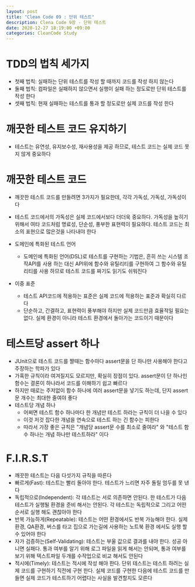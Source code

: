 ```yaml
---
layout: post
title: "Clean Code 09 : 단위 테스트"
description: Clena Code 9장 - 단위 테스트
date: 2020-12-27 18:19:00 +09:00
categories: CleanCode Study
---
```


# TDD의 법칙 세가지
- 첫째 법칙: 실패하는 단위 테스트를 작성 할 때까지 코드를 작성 하지 않는다
- 둘째 법칙: 컴파일은 실패하지 않으면서 실행이 실패 하는 정도로만 단위 테스트를 작성 한다
- 셋째 법칙: 현재 실패하는 테스트를 통과 할 정도로만 실제 코드를 작성 한다

# 깨끗한 테스트 코드 유지하기
- 테스트는 유연성, 유지보수성, 재사용성을 제공 하므로, 테스트 코드는 실제 코드 못지 않게 중요하다

# 깨끗한 테스트 코드
- 깨끗한 테스트 코드를 만들려면 3가지가 필요한데, 각각 가독성, 가독성, 가독성이다
- 테스트 코드에서의 가독성은 실제 코드에서보다 더더욱 중요하다. 가독성을 높히기위해서 여타 코드처럼 명료성, 단순성, 풍부한 표현력이 필요하다. 테스트 코드는 최소의 표현으로 많은것을 나타내야 한다
- 도메인에 특화된 테스트 언어
    * 도메인에 특화된 언어(DSL)로 테스트를 구현하는 기법은, 흔히 쓰는 시스템 조작API를 사용 하는 대신 API위에 함수와 유틸리티를 구현하여 그 함수와 유틸리티를 사용 하므로 테스트 코드를 짜기도 읽기도 쉬워진다

- 이중 표준
    * 테스트 API코드에 적용하는 표준은 실제 코드에 적용하는 표준과 확실히 다르다
    * 단순하고, 간결하고, 표현력이 풍부해야 하지만 실제 코드만큼 효율적일 필요는 없다. 실제 환경이 아니라 테스트 환경에서 돌아가는 코드이기 때문이다

# 테스트당 assert 하나
- JUnit으로 테스트 코드를 짤때는 함수마다 assert문을 단 하나만 사용해야 한다고 주장하는 학파가 있다
- 가혹한 규칙이라 여겨질지도 모르지만, 확실히 장점이 있다. assert문이 단 하나인 함수는 결론이 하나라서 코드를 이해하기 쉽고 빠르다
- 하지만 때로는 주저없이 함수 하나에 여러 assert문을 넣기도 하는데, 단지 assert문 개수는 최대한 줄여야 좋다
- 테스트당 개념 하나
    * 어쩌면 테스트 함수 하나마다 한 개념만 테스트 하라는 규칙이 더 나을 수 있다
    * 이것 저것 잡다한 개념을 연속으로 테스트 하는 긴 함수는 피한다
    * 따라서 가장 좋은 규칙은 "개념당 assert문 수를 최소로 줄여라" 와 "테스트 함수 하나는 개념 하나만 테스트하라" 이다

# F.I.R.S.T
- 깨끗한 테스트는 다음 다섯가지 규칙을 따른다
- 빠르게(Fast): 테스트는 빨리 돌아야 한다. 테스트가 느리면 자주 돌릴 엄두를 못 낸다
- 독립적으로(Independent): 각 테스트는 서로 의존하면 안된다. 한 테스트가 다음 테스트가 실행될 환경을 준비 해서는 안된다. 각 테스트는 독립적으로 그리고 어떤 순서로 실행 해도 괜찮아야 한다
- 반복 가능하게(Repeatable): 테스트는 어떤 환경에서도 반복 가능해야 한다. 실제 환경, QA환경, 버스를 타고 집으로 가는길에 사용하는 노트북 환경 에서도 실행 할 수 있어야 한다
- 자가 검증하는(Self-Validating): 테스트는 부울 값으로 결과를 내야 한다. 성공 아니면 실패다. 통과 여부를 알기 위해 로그 파일을 읽게 해서는 안되며, 통과 여부를 보기 위해 텍스트파일 두개를 수작업으로 비교 해서도 안된다
- 적시에(Timely): 테스트는 적시에 작성 해야 한다. 단위 테스트는 테스트 하려는 실제 코드를 구현하기 직전에 구현 한다. 실제 코드를 구현한 다음에 테스트 코드를 만들면 실제 코드가 테스트하기 어렵다는 사실을 발견할지도 모른다
